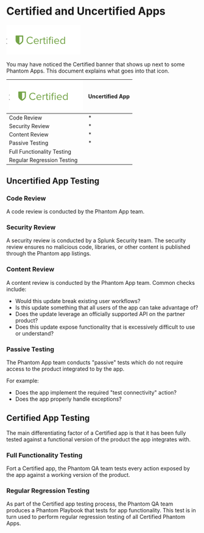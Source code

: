 # Certified and Uncertified Apps


![Certified App Logo](Images/certified-app-logo.png)

You may have noticed the Certified banner that shows up next to some Phantom Apps.  This document explains what goes into that icon.  

![Certified App Logo](Images/certified-app-logo.png)  | Uncertified App
------------- | -------------
Code Review  | *
Security Review  | *
Content Review  | *
Passive Testing  | *
Full Functionality Testing |
Regular Regression Testing |	


## Uncertified App Testing 
	
### Code Review
A code review is conducted by the Phantom App team.  

### Security Review
A security review is conducted by a Splunk Security team. The security review ensures no malicious code, libraries, or other content is published through the Phantom app listings.

### Content Review
A content review is conducted by the Phantom App team.  Common checks include:

* Would this update break existing user workflows?
* Is this update something that all users of the app can take advantage of?
* Does the update leverage an officially supported API on the partner product?
* Does this update expose functionality that is excessively difficult to use or understand?

### Passive Testing
The Phantom App team conducts "passive" tests which do not require access to the product integrated to by the app.

For example:

* Does the app implement the required "test connectivity" action?
* Does the app properly handle exceptions?

## Certified App Testing
The main differentiating factor of a Certified app is that it has been fully tested against a functional version of the product the app integrates with.  

### Full Functionality Testing
Fort a Certified app, the Phantom QA team tests every action exposed by the app against a working version of the product.  

### Regular Regression Testing
As part of the Certified app testing process, the Phantom QA team produces a Phantom Playbook that tests for app functionality.  This test is in turn used to perform regular regression testing of all Certified Phantom Apps.
